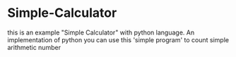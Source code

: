 # Simple-Calculator
this is an example "Simple Calculator" with python language. An implementation of python you can use this 'simple program' to count simple arithmetic number
